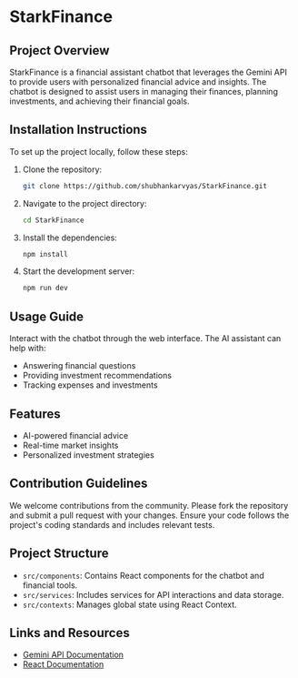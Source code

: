 # StarkFinance

## Project Overview
StarkFinance is a financial assistant chatbot that leverages the Gemini API to provide users with personalized financial advice and insights. The chatbot is designed to assist users in managing their finances, planning investments, and achieving their financial goals.

## Installation Instructions
To set up the project locally, follow these steps:

1. Clone the repository:

   ```bash
   git clone https://github.com/shubhankarvyas/StarkFinance.git
   ```

2. Navigate to the project directory:

   ```bash
   cd StarkFinance
   ```

3. Install the dependencies:

   ```bash
   npm install
   ```

4. Start the development server:

   ```bash
   npm run dev
   ```

## Usage Guide
Interact with the chatbot through the web interface. The AI assistant can help with:
- Answering financial questions
- Providing investment recommendations
- Tracking expenses and investments

## Features
- AI-powered financial advice
- Real-time market insights
- Personalized investment strategies

## Contribution Guidelines
We welcome contributions from the community. Please fork the repository and submit a pull request with your changes. Ensure your code follows the project's coding standards and includes relevant tests.

## Project Structure
- `src/components`: Contains React components for the chatbot and financial tools.
- `src/services`: Includes services for API interactions and data storage.
- `src/contexts`: Manages global state using React Context.

## Links and Resources
- [Gemini API Documentation](https://example.com/gemini-api-docs)
- [React Documentation](https://reactjs.org/docs/getting-started.html)
